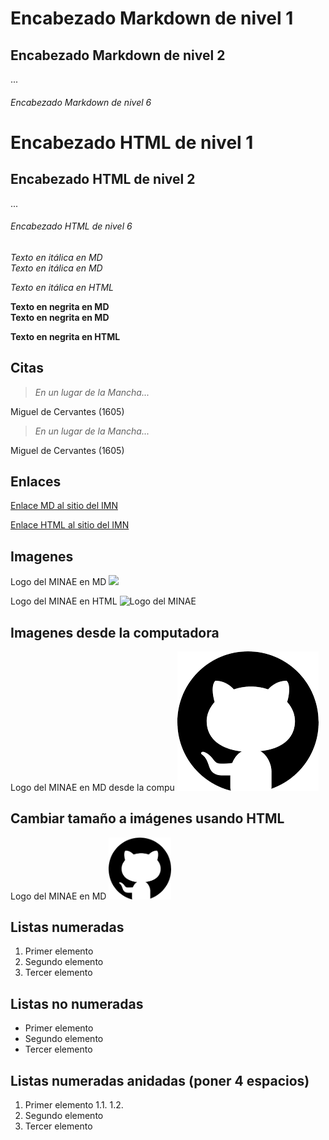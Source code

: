 # Encabezado Markdown de nivel 1

## Encabezado Markdown de nivel 2
...
###### Encabezado Markdown de nivel 6

<h1>Encabezado HTML de nivel 1</h1>

<h2>Encabezado HTML de nivel 2</h2>
...
<h6>Encabezado HTML de nivel 6</h6>

*Texto en itálica en MD*
\
_Texto en itálica en MD_

<em>Texto en itálica en HTML</em> 

**Texto en negrita en MD**
\
__Texto en negrita en MD__

<Strong>Texto en negrita en HTML</strong>

## Citas

> _En un lugar de la Mancha..._

Miguel de Cervantes (1605)

<blockquote>
  <em>En un lugar de la Mancha...</em>
</blockquote>
Miguel de Cervantes (1605)

## Enlaces

[Enlace MD al sitio del IMN](http://www.imn.ac.cr)

<a href="http://www.imn.ac.cr/">Enlace HTML al sitio del IMN</a>

## Imagenes

Logo del MINAE en MD
![](https://upload.wikimedia.org/wikipedia/commons/f/f0/Logo-minae_big.jpg)

Logo del MINAE en HTML
<img src="https://upload.wikimedia.org/wikipedia/commons/f/f0/Logo-minae_big.jpg" alt="Logo del MINAE"> 

## Imagenes desde la computadora
Logo del MINAE en MD desde la compu
![](Imagenes/Logo_github.png)

## Cambiar tamaño a imágenes usando HTML

Logo del MINAE en MD
<img src="Imagenes/Logo_github.png" width="100"> 

## Listas numeradas
1. Primer elemento
2. Segundo elemento
3. Tercer elemento

## Listas no numeradas
- Primer elemento
- Segundo elemento
- Tercer elemento

## Listas numeradas anidadas (poner 4 espacios)
1. Primer elemento
    1.1. 
    1.2.
2. Segundo elemento
3. Tercer elemento
